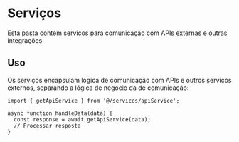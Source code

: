 
# Serviços

Esta pasta contém serviços para comunicação com APIs externas e outras integrações.

## Uso

Os serviços encapsulam lógica de comunicação com APIs e outros serviços externos, separando a lógica de negócio da de comunicação:

```tsx
import { getApiService } from '@/services/apiService';

async function handleData(data) {
  const response = await getApiService(data);
  // Processar resposta
}
```
